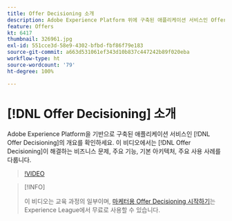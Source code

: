 ```yaml
---
title: Offer Decisioning 소개
description: Adobe Experience Platform 위에 구축된 애플리케이션 서비스인 Offer Decisioning의 개요를 확인하세요.
feature: Offers
kt: 6417
thumbnail: 326961.jpg
exl-id: 551cce3d-58e9-4302-bfbd-fbf86f79e183
source-git-commit: a663d531061ef343d10b837c447242b89f020eba
workflow-type: ht
source-wordcount: '79'
ht-degree: 100%

---
```


# [!DNL Offer Decisioning] 소개

Adobe Experience Platform을 기반으로 구축된 애플리케이션 서비스인 [!DNL Offer Decisioning]의 개요를 확인하세요. 이 비디오에서는 [!DNL Offer Decisioning]이 해결하는 비즈니스 문제, 주요 기능, 기본 아키텍처, 주요 사용 사례를 다룹니다.


>[!VIDEO](https://video.tv.adobe.com/v/326961?quality=12&learn=on)

>[!INFO]
>
> 이 비디오는 교육 과정의 일부이며, [마케터용 Offer Decisioning 시작하기](https://experienceleague.adobe.com/?recommended=ExperiencePlatform-U-1-2020.1.offerdecisioning)는 Experience League에서 무료로 사용할 수 있습니다.
